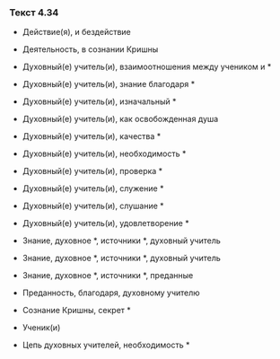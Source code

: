 ### Текст 4.34

- Действие(я), и бездействие

- Деятельность, в сознании Кришны

- Духовный(е) учитель(и), взаимоотношения между учеником и *

- Духовный(е) учитель(и), знание благодаря *

- Духовный(е) учитель(и), изначальный *

- Духовный(е) учитель(и), как освобожденная душа

- Духовный(е) учитель(и), качества *

- Духовный(е) учитель(и), необходимость *

- Духовный(е) учитель(и), проверка *

- Духовный(е) учитель(и), служение *

- Духовный(е) учитель(и), слушание *

- Духовный(е) учитель(и), удовлетворение *

- Знание, духовное *, источники *, духовный учитель

- Знание, духовное *, источники *, духовный учитель

- Знание, духовное *, источники *, преданные

- Преданность, благодаря, духовному учителю

- Сознание Кришны, секрет *

- Ученик(и)

- Цепь духовных учителей, необходимость *
	
